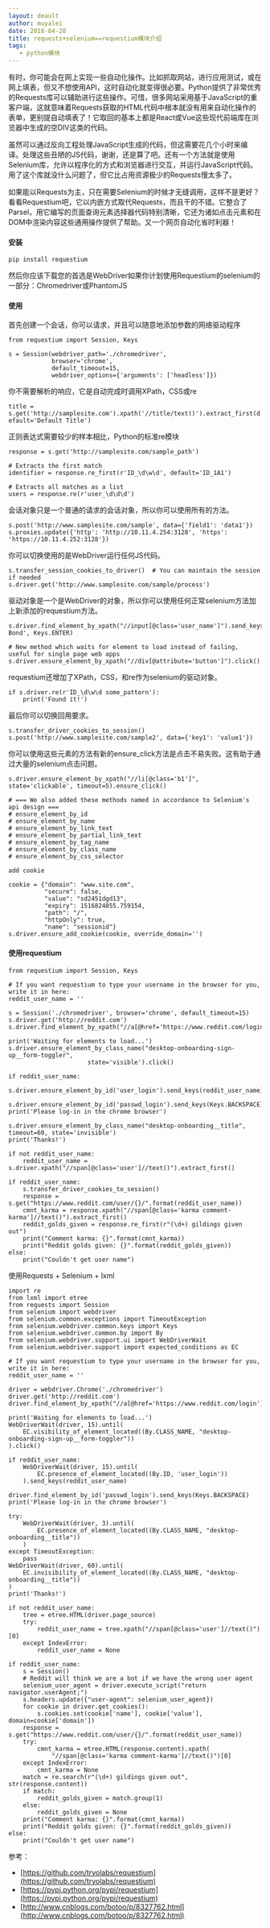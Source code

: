 ```yaml
---
layout: deault
author: muyalei
date: 2018-04-20
title: requests+selenium==requestium模块介绍
tags:
   - python模块
---
```


有时，你可能会在网上实现一些自动化操作。比如抓取网站，进行应用测试，或在网上填表，但又不想使用API，这时自动化就变得很必要。Python提供了非常优秀的Requests库可以辅助进行这些操作。可惜，很多网站采用基于JavaScript的重客户端，这就意味着Requests获取的HTML代码中根本就没有用来自动化操作的表单，更别提自动填表了！它取回的基本上都是React或Vue这些现代前端库在浏览器中生成的空DIV这类的代码。

虽然可以通过反向工程处理JavaScript生成的代码，但这需要花几个小时来编译。处理这些丑陋的JS代码，谢谢，还是算了吧。还有一个方法就是使用Selenium库，允许以程序化的方式和浏览器进行交互，并运行JavaScript代码。用了这个库就没什么问题了，但它比占用资源极少的Requests慢太多了。

如果能以Requests为主，只在需要Selenium的时候才无缝调用，这样不是更好？看看Requestium吧，它以内嵌方式取代Requests，而且干的不错。它整合了Parsel，用它编写的页面查询元素选择器代码特别清晰，它还为诸如点击元素和在DOM中渲染内容这些通用操作提供了帮助。又一个网页自动化省时利器！

#### 安装

`pip install requestium`

然后你应该下载您的首选是WebDriver如果你计划使用Requestium的selenium的一部分：Chromedriver或PhantomJS

#### 使用

首先创建一个会话，你可以请求，并且可以随意地添加参数的网络驱动程序
```
from requestium import Session, Keys

s = Session(webdriver_path='./chromedriver',
            browser='chrome',
            default_timeout=15,
            webdriver_options={'arguments': ['headless']})
```

你不需要解析的响应，它是自动完成时调用XPath，CSS或re

`title = s.get('http://samplesite.com').xpath('//title/text()').extract_first(default='Default Title')`

正则表达式需要较少的样本相比，Python的标准re模块
```
response = s.get('http://samplesite.com/sample_path')

# Extracts the first match
identifier = response.re_first(r'ID_\d\w\d', default='ID_1A1')

# Extracts all matches as a list
users = response.re(r'user_\d\d\d')
```

会话对象只是一个普通的请求的会话对象，所以你可以使用所有的方法。
```
s.post('http://www.samplesite.com/sample', data={'field1': 'data1'})
s.proxies.update({'http': 'http://10.11.4.254:3128', 'https': 'https://10.11.4.252:3128'})
```
你可以切换使用的是WebDriver运行任何JS代码。
```
s.transfer_session_cookies_to_driver()  # You can maintain the session if needed
s.driver.get('http://www.samplesite.com/sample/process')
```
驱动对象是一个是WebDriver的对象，所以你可以使用任何正常selenium方法加上新添加的requestium方法。
```
s.driver.find_element_by_xpath("//input[@class='user_name']").send_keys('James Bond', Keys.ENTER)

# New method which waits for element to load instead of failing, useful for single page web apps
s.driver.ensure_element_by_xpath("//div[@attribute='button']").click()
```
requestium还增加了XPath，CSS，和re作为selenium的驱动对象。
```
if s.driver.re(r'ID_\d\w\d some_pattern'):
    print('Found it!')
```
最后你可以切换回用要求。
```
s.transfer_driver_cookies_to_session()
s.post('http://www.samplesite.com/sample2', data={'key1': 'value1'})
```
你可以使用这些元素的方法有新的ensure_click方法是点击不易失败。这有助于通过大量的selenium点击问题。
```
s.driver.ensure_element_by_xpath("//li[@class='b1']", state='clickable', timeout=5).ensure_click()

# === We also added these methods named in accordance to Selenium's api design ===
# ensure_element_by_id
# ensure_element_by_name
# ensure_element_by_link_text
# ensure_element_by_partial_link_text
# ensure_element_by_tag_name
# ensure_element_by_class_name
# ensure_element_by_css_selector

add cookie

cookie = {"domain": "www.site.com",
          "secure": false,
          "value": "sd2451dgd13",
          "expiry": 1516824855.759154,
          "path": "/",
          "httpOnly": true,
          "name": "sessionid"}
s.driver.ensure_add_cookie(cookie, override_domain='')
```
#### 使用requestium
```
from requestium import Session, Keys

# If you want requestium to type your username in the browser for you, write it in here:
reddit_user_name = ''

s = Session('./chromedriver', browser='chrome', default_timeout=15)
s.driver.get('http://reddit.com')
s.driver.find_element_by_xpath("//a[@href='https://www.reddit.com/login']").click()

print('Waiting for elements to load...')
s.driver.ensure_element_by_class_name("desktop-onboarding-sign-up__form-toggler",
                      state='visible').click()

if reddit_user_name:
    s.driver.ensure_element_by_id('user_login').send_keys(reddit_user_name)
    s.driver.ensure_element_by_id('passwd_login').send_keys(Keys.BACKSPACE)
print('Please log-in in the chrome browser')

s.driver.ensure_element_by_class_name("desktop-onboarding__title", timeout=60, state='invisible')
print('Thanks!')

if not reddit_user_name:
    reddit_user_name = s.driver.xpath("//span[@class='user']//text()").extract_first()

if reddit_user_name:
    s.transfer_driver_cookies_to_session()
    response = s.get("https://www.reddit.com/user/{}/".format(reddit_user_name))
    cmnt_karma = response.xpath("//span[@class='karma comment-karma']//text()").extract_first()
    reddit_golds_given = response.re_first(r"(\d+) gildings given out")
    print("Comment karma: {}".format(cmnt_karma))
    print("Reddit golds given: {}".format(reddit_golds_given))
else:
    print("Couldn't get user name")
```
使用Requests + Selenium + lxml
```
import re
from lxml import etree
from requests import Session
from selenium import webdriver
from selenium.common.exceptions import TimeoutException
from selenium.webdriver.common.keys import Keys
from selenium.webdriver.common.by import By
from selenium.webdriver.support.ui import WebDriverWait
from selenium.webdriver.support import expected_conditions as EC

# If you want requestium to type your username in the browser for you, write it in here:
reddit_user_name = ''

driver = webdriver.Chrome('./chromedriver')
driver.get('http://reddit.com')
driver.find_element_by_xpath("//a[@href='https://www.reddit.com/login']").click()

print('Waiting for elements to load...')
WebDriverWait(driver, 15).until(
    EC.visibility_of_element_located((By.CLASS_NAME, "desktop-onboarding-sign-up__form-toggler"))
).click()

if reddit_user_name:
    WebDriverWait(driver, 15).until(
        EC.presence_of_element_located((By.ID, 'user_login'))
    ).send_keys(reddit_user_name)
    driver.find_element_by_id('passwd_login').send_keys(Keys.BACKSPACE)
print('Please log-in in the chrome browser')

try:
    WebDriverWait(driver, 3).until(
        EC.presence_of_element_located((By.CLASS_NAME, "desktop-onboarding__title"))
    )
except TimeoutException:
    pass
WebDriverWait(driver, 60).until(
    EC.invisibility_of_element_located((By.CLASS_NAME, "desktop-onboarding__title"))
)
print('Thanks!')

if not reddit_user_name:
    tree = etree.HTML(driver.page_source)
    try:
        reddit_user_name = tree.xpath("//span[@class='user']//text()")[0]
    except IndexError:
        reddit_user_name = None

if reddit_user_name:
    s = Session()
    # Reddit will think we are a bot if we have the wrong user agent
    selenium_user_agent = driver.execute_script("return navigator.userAgent;")
    s.headers.update({"user-agent": selenium_user_agent})
    for cookie in driver.get_cookies():
        s.cookies.set(cookie['name'], cookie['value'], domain=cookie['domain'])
    response = s.get("https://www.reddit.com/user/{}/".format(reddit_user_name))
    try:
        cmnt_karma = etree.HTML(response.content).xpath(
            "//span[@class='karma comment-karma']//text()")[0]
    except IndexError:
        cmnt_karma = None
    match = re.search(r"(\d+) gildings given out", str(response.content))
    if match:
        reddit_golds_given = match.group(1)
    else:
        reddit_golds_given = None
    print("Comment karma: {}".format(cmnt_karma))
    print("Reddit golds given: {}".format(reddit_golds_given))
else:
    print("Couldn't get user name")
```

参考：
- [https://github.com/tryolabs/requestium](https://github.com/tryolabs/requestium)
- [https://pypi.python.org/pypi/requestium](https://pypi.python.org/pypi/requestium) 
- [http://www.cnblogs.com/botoo/p/8327762.html](http://www.cnblogs.com/botoo/p/8327762.html)
